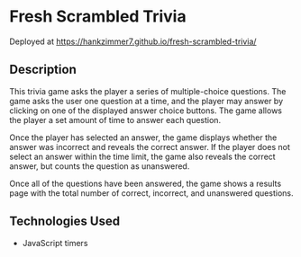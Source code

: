 # Fresh Scrambled Trivia

Deployed at https://hankzimmer7.github.io/fresh-scrambled-trivia/

## Description

This trivia game asks the player a series of multiple-choice questions. The game asks the user one question at a time, and the player may answer by clicking on one of the displayed answer choice buttons. The game allows the player a set amount of time to answer each question.

Once the player has selected an answer, the game displays whether the answer was incorrect and reveals the correct answer. If the player does not select an answer within the time limit, the game also reveals the correct answer, but counts the question as unanswered.

Once all of the questions have been answered, the game shows a results page with the total number of correct, incorrect, and unanswered questions.

## Technologies Used

* JavaScript timers